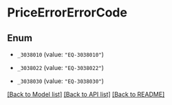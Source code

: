 # PriceErrorErrorCode

## Enum


* `_3038010` (value: `"EQ-3038010"`)

* `_3038022` (value: `"EQ-3038022"`)

* `_3038030` (value: `"EQ-3038030"`)


[[Back to Model list]](../README.md#documentation-for-models) [[Back to API list]](../README.md#documentation-for-api-endpoints) [[Back to README]](../README.md)


